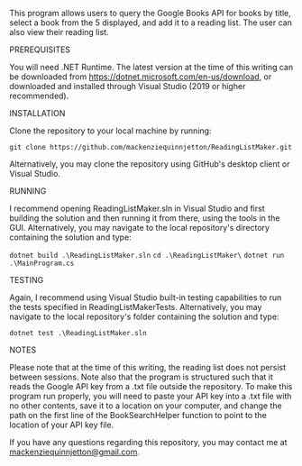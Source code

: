 This program allows users to query the Google Books API for books by title, select a book from the 5 displayed, and add it to a reading list. The user can also view their reading list.

PREREQUISITES

You will need .NET Runtime. The latest version at the time of this writing can be downloaded from https://dotnet.microsoft.com/en-us/download, or downloaded and installed through Visual Studio (2019 or higher recommended).

INSTALLATION

Clone the repository to your local machine by running: 

```git clone https://github.com/mackenziequinnjetton/ReadingListMaker.git```

Alternatively, you may clone the repository using GitHub's desktop client or Visual Studio.

RUNNING

I recommend opening ReadingListMaker.sln in Visual Studio and first building the solution and then running it from there, using the tools in the GUI. Alternatively, you may navigate to the local repository's directory containing the solution and type:

```dotnet build .\ReadingListMaker.sln```
```cd .\ReadingListMaker\```
```dotnet run .\MainProgram.cs```

TESTING

Again, I recommend using Visual Studio built-in testing capabilities to run the tests specified in ReadingListMakerTests. Alternatively, you may navigate to the local repository's folder containing the solution and type:

```dotnet test .\ReadingListMaker.sln```

NOTES

Please note that at the time of this writing, the reading list does not persist between sessions. Note also that the program is structured such that it reads the Google API key from a .txt file outside the repository. To make this program run properly, you will need to paste your API key into a .txt file with no other contents, save it to a location on your computer, and change the path on the first line of the BookSearchHelper function to point to the location of your API key file.


If you have any questions regarding this repository, you may contact me at mackenziequinnjetton@gmail.com.
